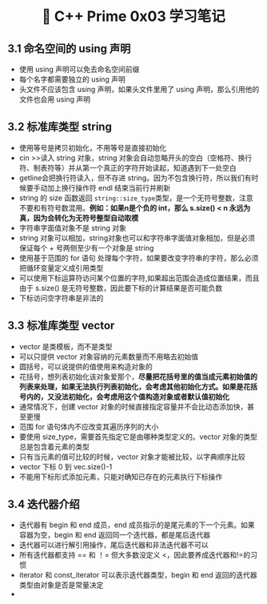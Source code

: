 <h1 align="center">📔 C++ Prime 0x03 学习笔记</h1>

## 3.1 命名空间的 using 声明

* 使用 using 声明可以免去命名空间前缀
* 每个名字都需要独立的 using 声明
* 头文件不应该包含 using 声明，如果头文件里用了 using 声明，那么引用他的文件也会用 using 声明

## 3.2 标准库类型 string

* 使用等号是拷贝初始化，不用等号是直接初始化
* cin >>读入 string 对象，string 对象会自动忽略开头的空白（空格符、换行符、制表符等）并从第一个真正的字符开始读起，知道遇到下一处空白
* getline会把换行符读入，但不存进 string。因为不包含换行符，所以我们有时候要手动加上换行操作符 endl 结束当前行并刷新
* string 的 size 函数返回 `string::size_type`类型，是一个无符号整数，注意不要和有符号数混用。**例如：如果n是个负的 int，那么 s.size() < n 永远为真，因为会转化为无符号整型自动取模**
* 字符串字面值对象不是 string 对象
* string 对象可以相加，string对象也可以和字符串字面值对象相加，但是必须保证每个 + 号两侧至少有一个对象是 string
* 使用基于范围的 for 语句 处理每个字符，如果要改变字符串的字符，那么必须把循环变量定义成引用类型
* 可以使用下标运算符访问某个位置的字符,如果超出范围会造成位置结果，而且由于 s.size() 是无符号整数，因此要下标的计算结果是否可能负数
* 下标访问空字符串是非法的

## 3.3 标准库类型 vector

* vector 是类模板，而不是类型
* 可以只提供 vector 对象容纳的元素数量而不用略去初始值
* 圆括号，可以说提供的值使用来构造对象的
* 花括号，想列表初始化该对象爱那个，**尽量把花括号里的值当成元素初始值的列表来处理，如果无法执行列表初始化，会考虑其他初始化方式。如果是花括号内的，又没法初始化，会考虑用这个值构造对象或者默认值初始化**
* 通常情况下，创建 vector 对象的时候直接指定容量并不会比动态添加快，甚至更慢
* 范围 for 语句体内不应改变其遍历序列的大小
* 要使用 size_type，需要首先指定它是由哪种类型定义的。vector 对象的类型总是包含着元素的类型
* 只有当元素的值可比较的时候，vector 对象才能被比较，以字典顺序比较
* vector 下标 0 到 vec.size()-1
* 不能用下标形式添加元素，只能对确知已存在的元素执行下标操作

## 3.4 迭代器介绍

* 迭代器有 begin 和 end 成员，end 成员指示的是尾元素的下一个元素。如果容器为空，begin 和 end 返回同一个迭代器，都是尾后迭代器
* 迭代器可以进行解引用操作，尾后迭代器和非法迭代器不可以
* 所有迭代器都支持 == 和 ！= 但大多数没定义 <，因此要养成迭代器和!=的习惯
* iterator 和 const_iterator 可以表示迭代器类型，begin 和 end 返回的迭代器类型由对象是否是常量决定
* 
